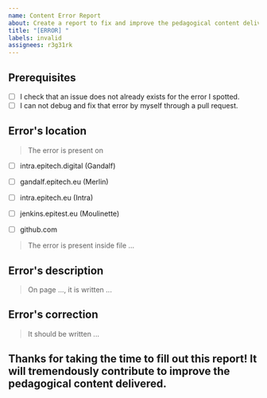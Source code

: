 ```yaml
---
name: Content Error Report
about: Create a report to fix and improve the pedagogical content delivered.
title: "[ERROR] "
labels: invalid
assignees: r3g31rk
---
```


<!-- This report guides you to declare errors (such as bad links, typos, wrong results,...). You can erase any parts of this template not applicable to your issue. To avoid any confusion, please fill one report per error. -->


## Prerequisites
<!--Please, follow this checklist before filing any issue.-->
* [ ] I check that an issue does not already exists for the error I spotted.
* [ ] I can not debug and fix that error by myself through a pull request.

## Error's location
<!-- On which platform(s) did you spot the error? -->
>The error is present on
- [ ] intra.epitech.digital (Gandalf) 
- [ ] gandalf.epitech.eu (Merlin)
- [ ] intra.epitech.eu (Intra)
- [ ] jenkins.epitest.eu (Moulinette)
- [ ] github.com


<!-- What is the complete name, with extension, of the file where you spotted the error? (one filename per line if multiple files are impacted) -->
>The error is present inside file ...



## Error's description
<!-- Please give a clear and concise description of what you're experiencing. If applicable or necessary, add screenshot(s) to help explain your problem. -->
>On page ..., it is written ...


## Error's correction
<!-- Please give a clear and concise description of a potential fix. -->
>It should be written ...



## Thanks for taking the time to fill out this report! It will tremendously contribute to improve the pedagogical content delivered.
